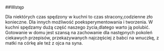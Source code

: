 ##Wstęp

 Dla niektórych czas spędzony w kuchni to czas stracony,codzienne zło konieczne. Dla innych możliwość poeksperymentowania  i tworzenia. W kuchni spędzamy dużą część naszego życia,dlatego warto ją polubić. Gotowanie w domu jest szansą na zachowanie dla następnych pokoleń ciekawych przepisów, przekazywanych najczęściej z babci na wnuczkę, z matki na córkę ale też z ojca na syna.   
 
